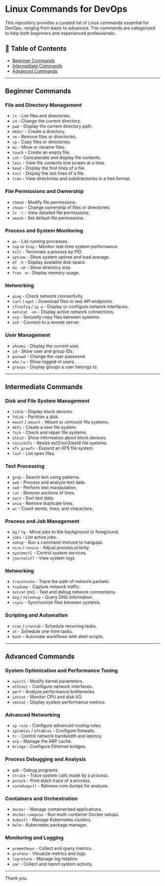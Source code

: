 # Linux Commands for DevOps  

This repository provides a curated list of Linux commands essential for DevOps, ranging from basic to advanced. The commands are categorized to help both beginners and experienced professionals.  

## 📂 Table of Contents  
- [Beginner Commands](#beginner-commands)  
- [Intermediate Commands](#intermediate-commands)  
- [Advanced Commands](#advanced-commands)  

---

## Beginner Commands  

### File and Directory Management  
- `ls` - List files and directories.  
- `cd` - Change the current directory.  
- `pwd` - Display the current directory path.  
- `mkdir` - Create a directory.  
- `rm` - Remove files or directories.  
- `cp` - Copy files or directories.  
- `mv` - Move or rename files.  
- `touch` - Create an empty file.  
- `cat` - Concatenate and display file contents.  
- `less` - View file contents one screen at a time.  
- `head` - Display the first lines of a file.  
- `tail` - Display the last lines of a file.  
- `tree` - View directories and subdirectories in a tree format.  

### File Permissions and Ownership  
- `chmod` - Modify file permissions.  
- `chown` - Change ownership of files or directories.  
- `ls -l` - View detailed file permissions.  
- `umask` - Set default file permissions.  

### Process and System Monitoring  
- `ps` - List running processes.  
- `top` or `htop` - Monitor real-time system performance.  
- `kill` - Terminate a process by PID.  
- `uptime` - Show system uptime and load average.  
- `df -h` - Display available disk space.  
- `du -sh` - Show directory size.  
- `free -m` - Display memory usage.  

### Networking  
- `ping` - Check network connectivity.  
- `curl` / `wget` - Download files or test API endpoints.  
- `ifconfig` / `ip a` - Display or configure network interfaces.  
- `netstat -an` - Display active network connections.  
- `scp` - Securely copy files between systems.  
- `ssh` - Connect to a remote server.  

### User Management  
- `whoami` - Display the current user.  
- `id` - Show user and group IDs.  
- `passwd` - Change the user password.  
- `who` / `w` - Show logged-in users.  
- `groups` - Display groups a user belongs to.  

---

## Intermediate Commands  

### Disk and File System Management  
- `lsblk` - Display block devices.  
- `fdisk` - Partition a disk.  
- `mount` / `umount` - Mount or unmount file systems.  
- `mkfs` - Create a new file system.  
- `fsck` - Check and repair file systems.  
- `blkid` - Show information about block devices.  
- `resize2fs` - Resize ext2/ext3/ext4 file systems.  
- `xfs_growfs` - Expand an XFS file system.  
- `lsof` - List open files.  

### Text Processing  
- `grep` - Search text using patterns.  
- `awk` - Process and analyze text data.  
- `sed` - Perform text manipulation.  
- `cut` - Remove sections of lines.  
- `sort` - Sort text data.  
- `uniq` - Remove duplicate lines.  
- `wc` - Count words, lines, and characters.  

### Process and Job Management  
- `bg` / `fg` - Move jobs to the background or foreground.  
- `jobs` - List active jobs.  
- `nohup` - Run a command immune to hangups.  
- `nice` / `renice` - Adjust process priority.  
- `systemctl` - Control system services.  
- `journalctl` - View system logs.  

### Networking  
- `traceroute` - Trace the path of network packets.  
- `tcpdump` - Capture network traffic.  
- `netcat` (nc) - Test and debug network connections.  
- `dig` / `nslookup` - Query DNS information.  
- `rsync` - Synchronize files between systems.  

### Scripting and Automation  
- `cron` / `crontab` - Schedule recurring tasks.  
- `at` - Schedule one-time tasks.  
- `bash` - Automate workflows with shell scripts.  

---

## Advanced Commands  

### System Optimization and Performance Tuning  
- `sysctl` - Modify kernel parameters.  
- `ethtool` - Configure network interfaces.  
- `perf` - Analyze performance bottlenecks.  
- `iostat` - Monitor CPU and disk I/O.  
- `vmstat` - Display system performance metrics.  

### Advanced Networking  
- `ip rule` - Configure advanced routing rules.  
- `iptables` / `nftables` - Configure firewalls.  
- `tc` - Control network bandwidth and latency.  
- `arp` - Manage the ARP cache.  
- `bridge` - Configure Ethernet bridges.  

### Process Debugging and Analysis  
- `gdb` - Debug programs.  
- `strace` - Trace system calls made by a process.  
- `pstack` - Print stack trace of a process.  
- `coredumpctl` - Retrieve core dumps for analysis.  

### Containers and Orchestration  
- `docker` - Manage containerized applications.  
- `docker-compose` - Run multi-container Docker setups.  
- `kubectl` - Manage Kubernetes clusters.  
- `helm` - Kubernetes package manager.  

### Monitoring and Logging  
- `prometheus` - Collect and query metrics.  
- `grafana` - Visualize metrics and logs.  
- `logrotate` - Manage log rotation.  
- `sar` - Collect and report system activity.  

---
Thank you.
